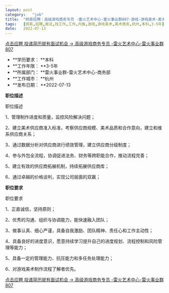 ```yaml
---
layout:	post
category:	"job"
title:	"网易招聘：高级游戏商务专员 -雷火艺术中心-雷火事业群807-游戏-游戏美术-美术商务-杭州本科3-5年"
tags:	[网易,招聘,面试,找工作,工作,内推,游戏,游戏美术,美术商务,杭州,本科,3-5年]
date:	2022-07-13
---
```


[点击应聘 投递简历就有面试机会 ->  高级游戏商务专员 -雷火艺术中心-雷火事业群807](http://mobile.bole.netease.com/bole/boleDetail?id=37883&employeeId=346f03c3cda5f04c&key=all)



- **学历要求： **本科
- **工作年限： **3-5年
- **所属部门： **雷火事业群-雷火艺术中心-商务部
- **工作城市： **杭州
- **发布日期： **2022-07-13



**职位描述**

职位描述

1、管理制作进度和质量，监控风险解决问题；

2、建立美术供应商准入标准，考察供应商规模、美术品质和合作意向，建立和维系供应商关系；

3、通过数据分析对供应商进行绩效管理，建立供应商分级制度；

4、参与外包全流程，协调促进法务、财务等跨职能合作，推动流程完善；

5、建立有效的供应商拓展机制，持续拓展供应商库；

6、通过卓越的价格谈判，实现公司层面的双赢；







**职位要求**

职位要求

1、正直诚信，坚持原则；

2、优秀的沟通、组织与协调能力，能快速融入团队；

3、做事认真、细心严谨，具备自我激励、团队精神、责任心和工作主动性；

4、具备良好的进度意识，愿意持续学习提升自己的进度规划、流程控制和风险管理等能力；

5、具备一定的管理能力、抗压能力和多任务处理能力；

6、对游戏美术制作流程了解者优先。





[点击应聘 投递简历就有面试机会 ->  高级游戏商务专员 -雷火艺术中心-雷火事业群807](http://mobile.bole.netease.com/bole/boleDetail?id=37883&employeeId=346f03c3cda5f04c&key=all)